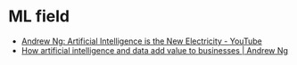# ML field

* [Andrew Ng: Artificial Intelligence is the New Electricity - YouTube](https://www.youtube.com/watch?v=21EiKfQYZXc)
* [How artificial intelligence and data add value to businesses \| Andrew Ng](https://www.mckinsey.com/featured-insights/artificial-intelligence/how-artificial-intelligence-and-data-add-value-to-businesses)

